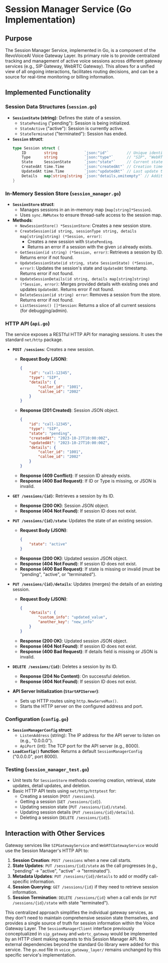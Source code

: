 # Session Manager Service (Go Implementation)

## Purpose

The Session Manager Service, implemented in Go, is a component of the RevoVoiceAI Voice Gateway Layer. Its primary role is to provide centralized tracking and management of active voice sessions across different gateway services (e.g., SIP Gateway, WebRTC Gateway). This allows for a unified view of all ongoing interactions, facilitates routing decisions, and can be a source for real-time monitoring or billing information.

## Implemented Functionality

### Session Data Structures (`session.go`)

*   **`SessionState` (string)**: Defines the state of a session.
    *   `StatePending` ("pending"): Session is being initialized.
    *   `StateActive` ("active"): Session is currently active.
    *   `StateTerminated` ("terminated"): Session has ended.
*   **`Session` struct**:
    ```go
    type Session struct {
        ID        string            `json:"id"`        // Unique identifier (e.g., Call-ID or UUID)
        Type      string            `json:"type"`      // "SIP", "WebRTC"
        State     SessionState      `json:"state"`     // Current state
        CreatedAt time.Time         `json:"createdAt"` // Creation timestamp
        UpdatedAt time.Time         `json:"updatedAt"` // Last update timestamp
        Details   map[string]string `json:"details,omitempty"` // Additional key-value details
    }
    ```

### In-Memory Session Store (`session_manager.go`)

*   **`SessionStore` struct**:
    *   Manages sessions in an in-memory map (`map[string]*Session`).
    *   Uses `sync.RWMutex` to ensure thread-safe access to the session map.
*   **Methods**:
    *   `NewSessionStore() *SessionStore`: Creates a new session store.
    *   `CreateSession(id string, sessionType string, details map[string]string) (*Session, error)`:
        *   Creates a new session with `StatePending`.
        *   Returns an error if a session with the given `id` already exists.
    *   `GetSession(id string) (*Session, error)`: Retrieves a session by ID. Returns error if not found.
    *   `UpdateSessionState(id string, state SessionState) (*Session, error)`: Updates the session's state and `UpdatedAt` timestamp. Returns error if not found.
    *   `UpdateSessionDetails(id string, details map[string]string) (*Session, error)`: Merges provided details with existing ones and updates `UpdatedAt`. Returns error if not found.
    *   `DeleteSession(id string) error`: Removes a session from the store. Returns error if not found.
    *   `ListSessions() []*Session`: Returns a slice of all current sessions (for debugging/admin).

### HTTP API (`api.go`)

The service exposes a RESTful HTTP API for managing sessions. It uses the standard `net/http` package.

*   **`POST /sessions`**: Creates a new session.
    *   **Request Body (JSON)**:
        ```json
        {
            "id": "call-12345",
            "type": "SIP",
            "details": {
                "caller_id": "1001",
                "callee_id": "2002"
            }
        }
        ```
    *   **Response (201 Created)**: Session JSON object.
        ```json
        {
            "id": "call-12345",
            "type": "SIP",
            "state": "pending",
            "createdAt": "2023-10-27T10:00:00Z",
            "updatedAt": "2023-10-27T10:00:00Z",
            "details": {
                "caller_id": "1001",
                "callee_id": "2002"
            }
        }
        ```
    *   **Response (409 Conflict)**: If session ID already exists.
    *   **Response (400 Bad Request)**: If ID or Type is missing, or JSON is invalid.

*   **`GET /sessions/{id}`**: Retrieves a session by its ID.
    *   **Response (200 OK)**: Session JSON object.
    *   **Response (404 Not Found)**: If session ID does not exist.

*   **`PUT /sessions/{id}/state`**: Updates the state of an existing session.
    *   **Request Body (JSON)**:
        ```json
        {
            "state": "active"
        }
        ```
    *   **Response (200 OK)**: Updated session JSON object.
    *   **Response (404 Not Found)**: If session ID does not exist.
    *   **Response (400 Bad Request)**: If state is missing or invalid (must be "pending", "active", or "terminated").

*   **`PUT /sessions/{id}/details`**: Updates (merges) the details of an existing session.
    *   **Request Body (JSON)**:
        ```json
        {
            "details": {
                "custom_info": "updated_value",
                "another_key": "new_info"
            }
        }
        ```
    *   **Response (200 OK)**: Updated session JSON object.
    *   **Response (404 Not Found)**: If session ID does not exist.
    *   **Response (400 Bad Request)**: If details field is missing or JSON is invalid.

*   **`DELETE /sessions/{id}`**: Deletes a session by its ID.
    *   **Response (204 No Content)**: On successful deletion.
    *   **Response (404 Not Found)**: If session ID does not exist.

*   **API Server Initialization (`StartAPIServer`)**:
    *   Sets up HTTP routes using `http.NewServeMux()`.
    *   Starts the HTTP server on the configured address and port.

### Configuration (`config.go`)

*   **`SessionManagerConfig` struct**:
    *   `ListenAddress` (string): The IP address for the API server to listen on (e.g., "0.0.0.0").
    *   `ApiPort` (int): The TCP port for the API server (e.g., 8000).
*   **`LoadConfig()` function**: Returns a default `SessionManagerConfig` ("0.0.0.0", port 8000).

### Testing (`session_manager_test.go`)

*   Unit tests for `SessionStore` methods covering creation, retrieval, state updates, detail updates, and deletion.
*   Basic HTTP API tests using `net/http/httptest` for:
    *   Creating a session (`POST /sessions`).
    *   Getting a session (`GET /sessions/{id}`).
    *   Updating session state (`PUT /sessions/{id}/state`).
    *   Updating session details (`PUT /sessions/{id}/details`).
    *   Deleting a session (`DELETE /sessions/{id}`).

## Interaction with Other Services

Gateway services like `SIPGatewayService` and `WebRTCGatewayService` would use the Session Manager's HTTP API to:

1.  **Session Creation**: `POST /sessions` when a new call starts.
2.  **State Updates**: `PUT /sessions/{id}/state` as the call progresses (e.g., "pending" -> "active", "active" -> "terminated").
3.  **Metadata Updates**: `PUT /sessions/{id}/details` to add or modify call-specific information.
4.  **Session Querying**: `GET /sessions/{id}` if they need to retrieve session information.
5.  **Session Termination**: `DELETE /sessions/{id}` when a call ends (or `PUT /sessions/{id}/state` with state "terminated").

This centralized approach simplifies the individual gateway services, as they don't need to maintain comprehensive session state themselves, and provides a single source of truth for session information within the Voice Gateway Layer. The `SessionManagerClient` interface previously conceptualized in `sip_gateway` and `webrtc_gateway` would be implemented by an HTTP client making requests to this Session Manager API.
No external dependencies beyond the standard Go library were added for this service. The `go.mod` file in `voice_gateway_layer/` remains unchanged by this specific service's implementation.
